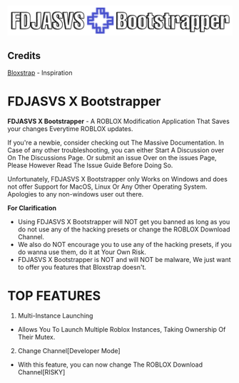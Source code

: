 ![Image](Images/FDXBLogo.png)


## Credits

[Bloxstrap](https://github.com/bloxstraplabs) - Inspiration

# FDJASVS X Bootstrapper

  **FDJASVS X Bootstrapper** - A ROBLOX Modification Application That Saves your changes Everytime ROBLOX updates.

  If you're a newbie, consider checking out The Massive Documentation. In Case of any other troubleshooting, you can either Start A Discussion over On The Discussions Page. Or submit an issue Over on the issues Page, Please However Read The Issue Guide Before Doing So.

   Unfortunately, FDJASVS X Bootstrapper only Works on Windows and does not offer Support for MacOS, Linux Or Any Other Operating System. Apologies to any non-windows user out there.

**For Clarification**
- Using FDJASVS X Bootstrapper will NOT get you banned as long as you do not use any of the hacking presets or change the ROBLOX Download Channel.
 - We also do NOT encourage you to use any of the hacking presets, if you do wanna use them, do it at Your Own Risk.
- FDJASVS X Bootstrapper is NOT and will NOT be malware, We just want to offer you features that Bloxstrap doesn't.

# TOP FEATURES
1. Multi-Instance Launching
- Allows You To Launch Multiple Roblox Instances, Taking Ownership Of Their Mutex.
2. Change Channel[Developer Mode]
 - With this feature, you can now change The ROBLOX Download Channel[RISKY]
